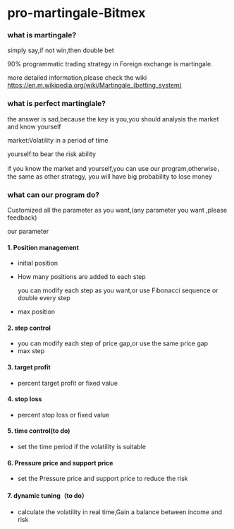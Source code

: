 # pro-martingale-Bitmex

### what is martingale?
simply say,if not win,then double bet

90% programmatic trading strategy in Foreign exchange is martingale.

more detailed information,please check the wiki https://en.m.wikipedia.org/wiki/Martingale_(betting_system)


### what is perfect martinglale?
the answer is sad,because the key is you,you should analysis the market and know yourself

market:Volatility in a period of time

yourself:to bear the risk ability

if you know the market and yourself,you can use our program,otherwise，the same as other strategy, you will have big probability to lose money

### what can our program do?
Customized all the parameter as you want,(any parameter you want ,please feedback)

our parameter
#### 1. Position management
- initial position
- How many positions are added to each step

   you can modify each step as you want,or use Fibonacci sequence or double every step
- max position
#### 2.  step control
- you can modify each step of price gap,or use the same price gap
- max step
#### 3.  target profit
- percent target profit or fixed value
#### 4. stop loss
- percent stop loss or fixed value
#### 5.  time control(to do)
- set the time period if the volatility is suitable
#### 6. Pressure price and support price
- set the Pressure price and support price to reduce the risk
#### 7. dynamic tuning（to do）
- calculate the volatility in real time,Gain a balance between income and risk
